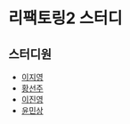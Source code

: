 # 리팩토링2 스터디

## 스터디원

- [이지영](https://github.com/alexjleee)
- [황선주](https://github.com/SunjooHwang)
- [이진영](https://github.com/wlsdud2194)
- [윤민상](https://github.com/yoonminsang)
